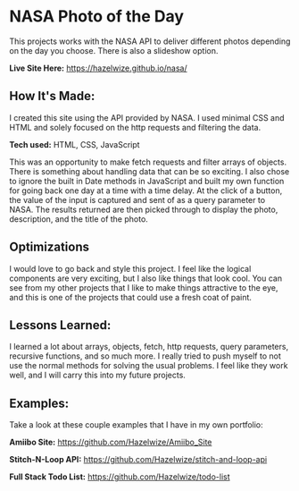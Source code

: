 # NASA Photo of the Day
This projects works with the NASA API to deliver different photos depending on the day you choose. There is also a slideshow option.

**Live Site Here:** https://hazelwize.github.io/nasa/

## How It's Made:
I created this site using the API provided by NASA. I used minimal CSS and HTML and solely focused on the http requests and filtering the data.

**Tech used:** HTML, CSS, JavaScript

This was an opportunity to make fetch requests and filter arrays of objects. There is something about handling data that can be so exciting. I also chose to ignore the built in Date methods in JavaScript and built my own function for going back one day at a time with a time delay. At the click of a button, the value of the input is captured and sent of as a query parameter to NASA. The results returned are then picked through to display the photo, description, and the title of the photo. 

## Optimizations

I would love to go back and style this project. I feel like the logical components are very exciting, but I also like things that look cool. You can see from my other projects that I like to make things attractive to the eye, and this is one of the projects that could use a fresh coat of paint.

## Lessons Learned:

I learned a lot about arrays, objects, fetch, http requests, query parameters, recursive functions, and so much more. I really tried to push myself to not use the normal methods for solving the usual problems. I feel like they work well, and I will carry this into my future projects.

## Examples:
Take a look at these couple examples that I have in my own portfolio:

**Amiibo Site:** https://github.com/Hazelwize/Amiibo_Site

**Stitch-N-Loop API:** https://github.com/Hazelwize/stitch-and-loop-api

**Full Stack Todo List:** https://github.com/Hazelwize/todo-list



